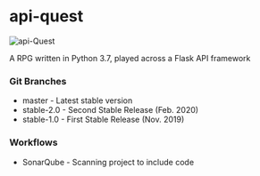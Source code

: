 # api-quest

![api-Quest](https://repository-images.githubusercontent.com/224587054/88c66780-7139-11ea-8bcc-816822477729)

A RPG written in Python 3.7, played across a Flask API framework

### Git Branches
- master - Latest stable version
- stable-2.0 - Second Stable Release (Feb. 2020)
- stable-1.0 - First Stable Release (Nov. 2019)


### Workflows
- SonarQube - Scanning project to include code
